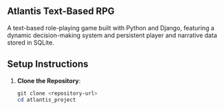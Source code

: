 ## Atlantis Text-Based RPG

A text-based role-playing game built with Python and Django, featuring a dynamic decision-making system and persistent player and narrative data stored in SQLite.

## Setup Instructions

1. **Clone the Repository**:
   ```powershell
   git clone <repository-url>
   cd atlantis_project
